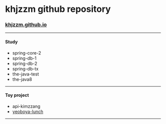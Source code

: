 # khjzzm github repository 
### [khjzzm.github.io](https://khjzzm.github.io)

---
#### Study
- spring-core-2
- spring-db-1
- spring-db-2
- spring-db-tx
- the-java-test
- the-java8
---
#### Toy project
- api-kimzzang
- [yeoboya-lunch](https://github.com/khjzzm/yeoboya-lunch)
---